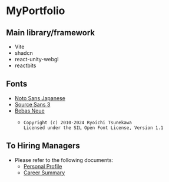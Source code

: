 # MyPortfolio
## Main library/framework
- Vite
- shadcn
- react-unity-webgl
- reactbits

## Fonts
- [Noto Sans Japanese](https://fonts.google.com/noto/specimen/Noto+Sans+JP)
- [Source Sans 3](https://fonts.google.com/specimen/Source+Sans+3)
- [Bebas Neue](https://fonts.google.com/specimen/Bebas+Neue)
  - ``` 
    Copyright (c) 2010-2024 Ryoichi Tsunekawa
    Licensed under the SIL Open Font License, Version 1.1
    ```

## To Hiring Managers
- Please refer to the following documents:
  - [Personal Profile](https://github.com/SotaFukumot0/portfolio/tree/main/src/markdown/Profile.md)
  - [Career Summary](https://github.com/SotaFukumot0/portfolio/tree/main/src/markdown/Work.md)


